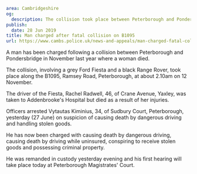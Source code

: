 ```yaml
area: Cambridgeshire
og:
  description: The collision took place between Peterborough and Pondersbridge in November last year (2018)
publish:
  date: 28 Jun 2019
title: Man charged after fatal collision on B1095
url: https://www.cambs.police.uk/news-and-appeals/man-charged-fatal-collision-b1095
```

A man has been charged following a collision between Peterborough and Pondersbridge in November last year where a woman died.

The collision, involving a grey Ford Fiesta and a black Range Rover, took place along the B1095, Ramsey Road, Peterborough, at about 2.10am on 12 November.

The driver of the Fiesta, Rachel Radwell, 46, of Crane Avenue, Yaxley, was taken to Addenbrooke's Hospital but died as a result of her injuries.

Officers arrested Vytautas Kiminius, 34, of Sudbury Court, Peterborough, yesterday (27 June) on suspicion of causing death by dangerous driving and handling stolen goods.

He has now been charged with causing death by dangerous driving, causing death by driving while uninsured, conspiring to receive stolen goods and possessing criminal property.

He was remanded in custody yesterday evening and his first hearing will take place today at Peterborough Magistrates' Court.
